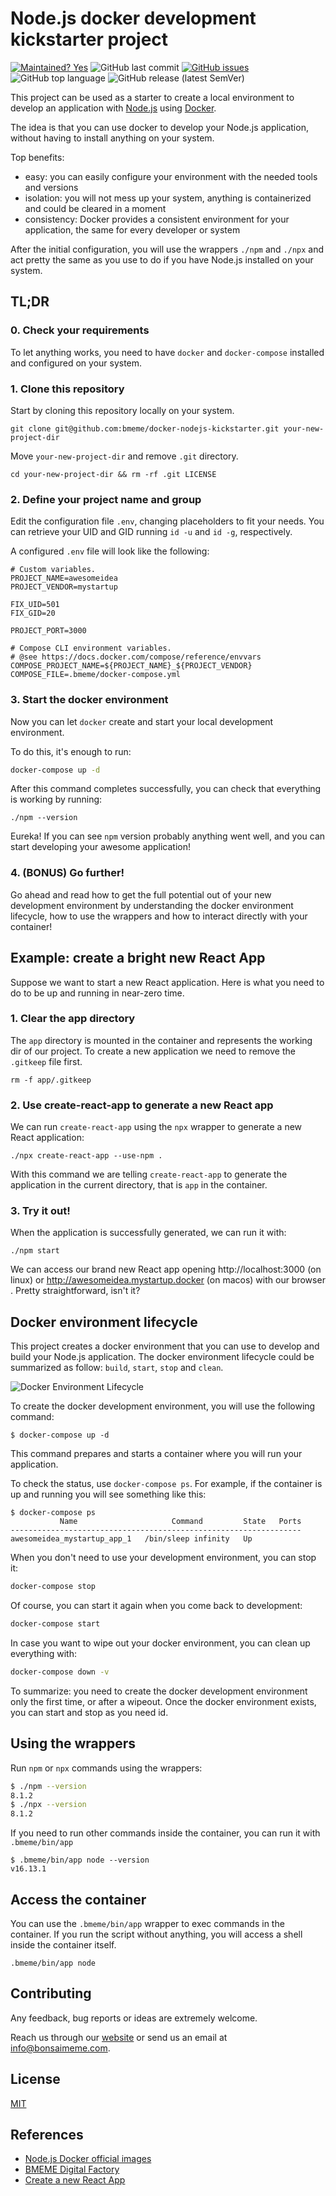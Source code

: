 # Node.js docker development kickstarter project
[![Maintained? Yes](https://img.shields.io/badge/Maintained%3F-Yes-success)](https://github.com/bmeme/docker-nodejs-kickstarter) ![GitHub last commit](https://img.shields.io/github/last-commit/bmeme/docker-nodejs-kickstarter) [![GitHub issues](https://img.shields.io/github/issues/bmeme/docker-nodejs-kickstarter)](https://github.com/bmeme/docker-nodejs-kickstarter/issues) ![GitHub top language](https://img.shields.io/github/languages/top/bmeme/docker-nodejs-kickstarter) ![GitHub release (latest SemVer)](https://img.shields.io/github/v/release/bmeme/docker-nodejs-kickstarter)

This project can be used as a starter to create a local environment to develop an application with [Node.js](https://nodejs.org/) using [Docker](https://www.docker.com/).

The idea is that you can use docker to develop your Node.js application, without having to install anything on your system.

Top benefits:
 - easy: you can easily configure your environment with the needed tools and versions
 - isolation: you will not mess up your system, anything is containerized and could be cleared in a moment
 - consistency: Docker provides a consistent environment for your application, the same for every developer or system

After the initial configuration, you will use the wrappers `./npm` and `./npx` and act pretty the same as you use to do if you have Node.js installed on your system.

## TL;DR

### 0. Check your requirements

To let anything works, you need to have `docker` and `docker-compose` installed and configured on your system.

### 1. Clone this repository

Start by cloning this repository locally on your system. 

```
git clone git@github.com:bmeme/docker-nodejs-kickstarter.git your-new-project-dir
```

Move `your-new-project-dir` and remove `.git` directory.
```
cd your-new-project-dir && rm -rf .git LICENSE
```

### 2. Define your project name and group

Edit the configuration file `.env`, changing placeholders to fit your needs. You can retrieve your UID and GID running `id -u` and `id -g`, respectively.

A configured `.env` file will look like the following:

```env
# Custom variables.
PROJECT_NAME=awesomeidea
PROJECT_VENDOR=mystartup

FIX_UID=501
FIX_GID=20

PROJECT_PORT=3000

# Compose CLI environment variables.
# @see https://docs.docker.com/compose/reference/envvars
COMPOSE_PROJECT_NAME=${PROJECT_NAME}_${PROJECT_VENDOR}
COMPOSE_FILE=.bmeme/docker-compose.yml
```

### 3. Start the docker environment

Now you can let `docker` create and start your local development environment. 

To do this, it's enough to run:

```bash
docker-compose up -d
```

After this command completes successfully, you can check that everything is working by running: 

```
./npm --version
```
Eureka! If you can see `npm` version probably anything went well, and you can start developing your awesome application!

### 4. (BONUS) Go further!

Go ahead and read how to get the full potential out of your new development environment by understanding the docker environment lifecycle, how to use the wrappers and how to interact directly with your container!

## Example: create a bright new React App

Suppose we want to start a new React application. Here is what you need to do to be up and running in near-zero time.

### 1. Clear the app directory

The `app` directory is mounted in the container and represents the working dir of our project.
To create a new application we need to remove the `.gitkeep` file first.

```
rm -f app/.gitkeep
```

### 2. Use create-react-app to generate a new React app

We can run `create-react-app` using the `npx` wrapper to generate a new React application:
```
./npx create-react-app --use-npm .
```
With this command we are telling `create-react-app` to generate the application in the current directory, that is `app` in the container.

### 3. Try it out!

When the application is successfully generated, we can run it with: 
```
./npm start
```
We can access our brand new React app opening http://localhost:3000 (on linux) or http://awesomeidea.mystartup.docker (on macos) with our browser .
Pretty straightforward, isn't it?

## Docker environment lifecycle

This project creates a docker environment that you can use to develop and build your Node.js application. 
The docker environment lifecycle could be summarized as follow: `build`, `start`, `stop` and `clean`.

![Docker Environment Lifecycle](https://user-images.githubusercontent.com/445544/122754211-a5494500-d293-11eb-85a6-13a1d3657daa.jpg)

To create the docker development environment, you will use the following command:

```
$ docker-compose up -d
```

This command prepares and starts a container where you will run your application.

To check the status, use `docker-compose ps`.
For example, if the container is up and running you will see something like this:

```
$ docker-compose ps
           Name                     Command         State   Ports
-----------------------------------------------------------------
awesomeidea_mystartup_app_1   /bin/sleep infinity   Up
```

When you don't need to use your development environment, you can stop it:
```bash
docker-compose stop
```

Of course, you can start it again when you come back to development:
```bash
docker-compose start
```

In case you want to wipe out your docker environment, you can clean up everything with:
```bash
docker-compose down -v
```

To summarize: you need to create the docker development environment only the first time, or after a wipeout. Once the docker environment exists, you can start and stop as you need id.


## Using the wrappers

Run `npm` or `npx` commands using the wrappers:

```bash
$ ./npm --version
8.1.2
$ ./npx --version
8.1.2
```

If you need to run other commands inside the container, you can run it with `.bmeme/bin/app`

```
$ .bmeme/bin/app node --version
v16.13.1
```

## Access the container

You can use the `.bmeme/bin/app` wrapper to exec commands in the container.
If you run the script without anything, you will access a shell inside the container itself.

```
.bmeme/bin/app node
```

## Contributing

Any feedback, bug reports or ideas are extremely welcome.

Reach us through our [website](https://www.bmeme.com) or send us an email at [info@bonsaimeme.com](mailto:info@bonsaimeme.com).

## License

[MIT](https://choosealicense.com/licenses/mit/)

## References

- [Node.js Docker official images](https://hub.docker.com/_/node)
- [BMEME Digital Factory](https://www.bmeme.com)
- [Create a new React App](https://reactjs.org/docs/create-a-new-react-app.html)

